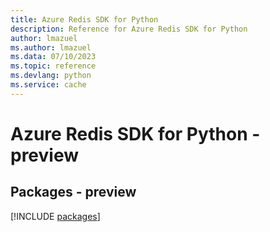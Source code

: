 ```yaml
---
title: Azure Redis SDK for Python
description: Reference for Azure Redis SDK for Python
author: lmazuel
ms.author: lmazuel
ms.data: 07/10/2023
ms.topic: reference
ms.devlang: python
ms.service: cache
---
```

# Azure Redis SDK for Python - preview
## Packages - preview
[!INCLUDE [packages](redis-index.md)]